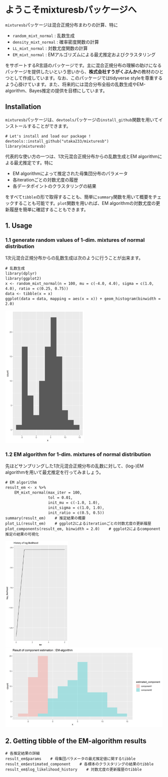 # ようこそmixturesbパッケージへ
`mixturesb`パッケージは混合正規分布まわりの計算、特に
* `random_mixt_normal` : 乱数生成
* `density_mixt_normal` : 確率密度関数の計算
* `LL_mixt_normal` : 対数尤度関数の計算
* `EM_mixt_normal` : EMアルゴリズムによる最尤推定およびクラスタリング 

をサポートするR言語のパッケージです。主に混合正規分布の理解の助けになるパッケージを提供したいという思いから、**株式会社すうがくぶんか**の教材のひとつとして作成しています。なお、このパッケージではtidyverse styleを尊重するよう心掛けています。また、将来的には混合分布全般の乱数生成やEM-algorithm、Bayes推定の提供を目標にしています。

## Installation
`mixturesb`パッケージは、`devtools`パッケージの`install_github`関数を用いてインストールすることができます。
```
# Let's install and load our package !
devtools::install_github("utaka233/mixturesb")
library(mixturesb)
```
代表的な使い方の一つは、1次元混合正規分布からの乱数生成とEM algorithmによる最尤推定です。特に
* EM algorithmによって推定された母集団分布のパラメータ
* 各iterationごとの対数尤度の履歴
* 各データポイントのクラスタリングの結果

をすべて`tibble`の形で取得することも、簡単に`summary`関数を用いて概要をチェックすることも可能です。`plot`関数を用いれば、EM algorithmの対数尤度の更新履歴を簡単に確認することもできます。

## 1. Usage
### 1.1 generate random values of 1-dim. mixtures of normal distribution
1次元混合正規分布からの乱数生成は次のように行うことが出来ます。
```
# 乱数生成
library(dplyr)
library(ggplot2)
x <- random_mixt_normal(n = 100, mu = c(-4.0, 4.0), sigma = c(1.0, 4.0), ratio = c(0.25, 0.75))
data <- tibble(x = x)
ggplot(data = data, mapping = aes(x = x)) + geom_histogram(binwidth = 2.0)
```
<img src="https://github.com/utaka233/garage/blob/master/imgs_mixturesb/histogram_of_x.png" alt = "ヒストグラム" width="250" />

### 1.2 EM algorithm for 1-dim. mixtures of normal distribution
先ほどサンプリングした1次元混合正規分布の乱数に対して、(log-)EM algorithmを用いて最尤推定を行ってみましょう。
```
# EM algorithm
result_em <- x %>%
    EM_mixt_normal(max_iter = 100,
                   tol = 0.01,
                   init_mu = c(-1.0, 1.0),
                   init_sigma = c(1.0, 1.0),
                   init_ratio = c(0.5, 0.5))
summary(result_em)    # 推定結果の概要
plot_LL(result_em)    # ggplot2によるiterationごとの対数尤度の更新履歴
plot_components(result_em, binwidth = 2.0)    # ggplot2によるcomponent推定の結果の可視化
```
<img src="https://github.com/utaka233/garage/blob/master/imgs_mixturesb/history_LL.png" alt = "EMアルゴリズムの更新履歴" width="200" /><img src="https://github.com/utaka233/garage/blob/master/imgs_mixturesb/plot_components.png" alt = "EMアルゴリズムの更新履歴" width="500" />

## 2. Getting tibble of the EM-algorithm results
```
# 各推定結果の詳細
result_em$params    # 母集団パラメータの最尤推定値に関するtibble
result_em$estimated_component    # 各標本のクラスタリングの結果のtibble
result_em$log_likelihood_history    # 対数尤度の更新履歴のtibble
```
